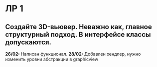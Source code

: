 # ЛР 1
## Создайте 3D-вьювер. Неважно как, главное структурный подход. В интерфейсе классы допускаются.

**26/02:** Написан функционал.
**28/02:** Добавлен хендлер, нужно изменить уровни абстракции в graphicview
